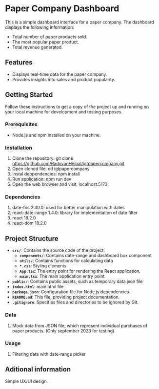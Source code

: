 # Paper Company Dashboard

This is a simple dashboard interface for a paper company. The dashboard displays the following information:

- Total number of paper products sold.
- The most popular paper product.
- Total revenue generated.

## Features

- Displays real-time data for the paper company.
- Provides insights into sales and product popularity.

## Getting Started

Follow these instructions to get a copy of the project up and running on your local machine for development and testing purposes.

### Prerequisites

- Node.js and npm installed on your machine.

### Installation

1. Clone the repository: git clone https://github.com/RadovanHejbal/igtpapercompany.git
2. Open cloned file: cd igtpapercompany
3. Instal deppendencies: npm install
4. Run application: npm run dev
5. Open the web browser and visit: localhost:5173

### Dependencies
1. date-fns 2.30.0: used for better manipulation with dates
2. react-date-range 1.4.0: library for implementation of date filter
3. react 18.2.0
4. react-dom 18.2.0

## Project Structure
- **`src/`**: Contains the source code of the project.
  - **`components/`**: Contains date-range and dashboard box component
  - **`utils/`**: Contains functions for calculating data
  - **`*.css`**: Styling elements
  - **`App.tsx`**: The entry point for rendering the React application.
  - **`main.tsx`**: The main application entry point.
- **`public/`**: Contains public assets, such as temporary data.json file
- **`index.html`**: main html file
- **`package.json`**: Configuration file for Node.js dependencies.
- **`README.md`**: This file, providing project documentation.
- **`.gitignore`**: Specifies files and directories to be ignored by Git.

### Data
1. Mock data from JSON file, which represent individual purchases of paper products. (Only september 2023 for testing)

### Usage
1. Filtering data with date-range picker

## Aditional information
Simple UX/UI design.
